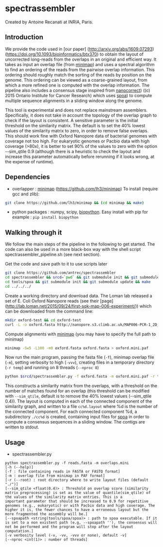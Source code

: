 # spectrassembler
Created by Antoine Recanati at INRIA, Paris.

## Introduction
We provide the code used in [our paper] (http://arxiv.org/abs/1609.07293) (https://doi.org/10.1093/bioinformatics/btx370) to obtain the layout of uncorrected long-reads from the overlaps in an original and efficient way. It takes as input an overlap file (from [minimap][minimap]) and uses a spectral algorithm to find an ordering of the reads from the pairwise overlap information. This ordering should roughly match the sorting of the reads by position on the genome. This ordering can be viewed as a coarse-grained layout, from which a more refined one is computed with the overlap information.
The pipeline also includes a consensus stage inspired from [nanocorrect][nanocorrect]) ((c) 2015 Ontario Institute for Cancer Research) which uses [spoa][spoa]) to compute multiple sequence alignments in a sliding window along the genome.

This tool is experimental and does not replace mainstream assemblers. Specifically, it does not take in account the topology of the overlap graph to check if the layout is consistent. A sensitive parameter is the initial threshold on the similarity matrix. The default is to set the 40% lowest values of the similarity matrix to zero, in order to remove false overlaps. This should work fine with Oxford Nanopore data of bacterial genomes with coverage not too high. For eukaryotic genomes or Pacbio data with high coverage (>80x), it is better to set 90% of the values to zero with the option --sim_qtile 0.9 (although there is a heuristic to check the layout and increase this parameter automatically before rerunning if it looks wrong, at the expense of runtime).

## Dependencies
* overlapper : [minimap] (https://github.com/lh3/minimap)
To install (require gcc and zlib):
```sh
git clone https://github.com/lh3/minimap && (cd minimap && make)
```

* python packages : numpy, scipy, [biopython][biopython]. Easy install with pip for example : ```pip install biopython```


## Walking through it
We follow the main steps of the pipeline in the following to get started. The code can also be used in a more black-box way with the shell script spectrassembler_pipeline.sh (see next section).

Get the code and save path to it to use scripts later
```sh
git clone https://github.com/antrec/spectrassembler
cd spectrassembler && srcd=`pwd` && git submodule init && git submodule update && \
cd tools/spoa && git submodule init && git submodule update && make
cd ../../../
```
Create a working directory and download data. The Loman lab released a set of E. Coli Oxford Nanopore reads (see their [page] (http://lab.loman.net/2015/09/24/first-sqk-map-006-experiment/)) which can be downloaded from the command line:
```sh
mkdir oxford-test && cd oxford-test
curl -L -o oxford.fasta http://nanopore.s3.climb.ac.uk/MAP006-PCR-1_2D_pass.fasta
```
Compute alignments with [minimap][minimap] (you may have to specify the full path to minimap)
```sh
minimap -Sw5 -L100 -m0 oxford.fasta oxford.fasta > oxford.mini.paf
```

Now run the main program, passing the fasta file (```-f```), minimap overlap file (```-m```), setting verbosity to high (```-vvv```), creating files in a temporary directory (```-r temp```) and running on 8 threads (```--nproc 8```)
```sh
python $srcd/spectrassembler.py -f oxford.fasta -m oxford.mini.paf -r temp -vvv --nproc 8 > contigs.fasta
```
This constructs a similarity matrix from the overlaps, with a threshold on the number of matches found for an overlap (this threshold can be modified with ```--sim_qtile```, default is to remove the 40% lowest values (--sim_qtile 0.4)). The layout is computed in each of the connected component of the similarity graph, and written to a file ```cc%d.layout``` where %d is the number of the connected component. For each connected component %d, a subdirectory ```./cc%d``` is created, containing input files for [spoa][spoa] in order to compute a consensus sequences in a sliding window. The contigs are written to stdout.


## Usage
* spectrassembler.py
```
python spectrassembler.py -f reads.fasta -m overlaps.mini
[-h (--help)]
[-f : file containing reads in FASTA or FASTQ format]
[-m : overlap file from minimap in PAF format]
[-r (--root) : root directory where to write layout files (default "./")]
[--sim_qtile <float(0.4)> : Threshold on overlap score (similarity matrix preprocessing) is set as the value of quantile(sim_qtile) of the values of the similarity matrix entries. This is a
important parameter that should be increased to 0.9 for repetitive genomes (e.g., eukaryotic) or with Pacbio data and high coverage. The higher it is, the fewer chances to have a erroneous layout but the more fragmented the assembly will be.]
[--spoapath <string(tools/spoa/spoa)> : path to spoa executable. If it is set to a non existent path (e.g, --spoapath ''), the consensus will not be performed and the program will stop after the layout computation.]
[-v verbosity level (-v, -vv, -vvv or none), default -v]
[--nproc <int(1)> : number of threads]
```

[minimap]: https://github.com/lh3/minimap
[nanocorrect]: https://github.com/jts/nanocorrect/
[spoa]: https://github.com/rvaser/spoa
[bwa]: http://bio-bwa.sourceforge.net/
[biopython]: http://biopython.org/wiki/Download#Easy_Install
